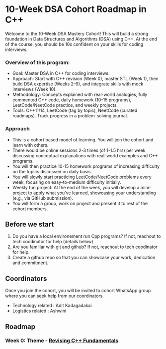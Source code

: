 
# 10-Week DSA Cohort Roadmap in C++

Welcome to the 10-Week DSA Mastery Cohort! This will build a strong foundation in Data Structures and Algorithms (DSA) using C++. At the end of the course, you should be 10x confident on your skills for coding interviews. 

### Overview of this program:

- Goal: Master DSA in C++ for coding interviews.
- Approach: Start with C++ revision (Week 0), master STL (Week 1), then build DSA expertise (Weeks 2–9), and integrate skills with mock interviews (Week 10).
- Methodology: Concepts explained with real-world analogies, fully commented C++ code, daily homework (10–15 programs), LeetCode/NeetCode practice, and weekly projects.
- Tools: C++11/14, LeetCode (tag by topic), NeetCode (curated roadmaps). Track progress in a problem-solving journal.

### Approach
- This is a cohort based model of learning. You will join the cohort and learn with others. 
- There would be online sessions 2-3 times (of 1-1.5 hrs) per week discussing conceptual explanations with real-world examples and C++ programs.
- You will then practice 10-15 homework programs of increasing difficulty on the topics discussed on daily basis. 
- You will slowly start practicing LeetCode/NeetCode problems every week, focusing on easy-to-medium difficulty initially.
- Weekly fun project: At the end of the week, you will develop a mini-project to apply what you've learned, showcasing your understanding (e.g., via GitHub submission). 
- You will form a group, work on project and present it to rest of the cohort members.

## Before we start
1. Do you have a local environement run Cpp programs? If not, reachout to tech coodinator for help (details below)  
2. Are you familiar with git and github? If not, reachout to tech coodinator for help.
3. Create a github repo so that you can showcase your work, dedication and commitment. 

## Coordinators
Once you join the cohort, you will be invited to cohort WhatsApp group where you can seek help from our coordinators 
- Technology related : Adit Kadagadakai
- Logistics related : Ashwini

## Roadmap
### Week 0: Theme - [Revising C++ Fundamentals](https://github.com/simplifylearning101/dsa_with_cpp/blob/main/week0/) 
